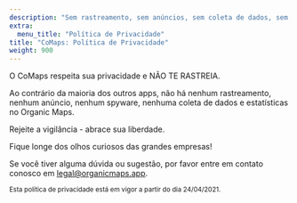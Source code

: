 ```yaml
---
description: "Sem rastreamento, sem anúncios, sem coleta de dados, sem coleta de estatísticas, sem spyware"
extra:
  menu_title: "Política de Privacidade"
title: "CoMaps: Política de Privacidade"
weight: 900
---
```


O CoMaps respeita sua privacidade e NÃO TE RASTREIA.

Ao contrário da maioria dos outros apps, não há nenhum rastreamento, nenhum
anúncio, nenhum spyware, nenhuma coleta de dados e estatísticas no Organic
Maps.

Rejeite a vigilância - abrace sua liberdade.

Fique longe dos olhos curiosos das grandes empresas!

Se você tiver alguma dúvida ou sugestão, por favor entre em contato conosco
em [legal@organicmaps.app](mailto:legal@organicmaps.app).

<sub>Esta política de privacidade está em vigor a partir do dia 24/04/2021.</sub>
